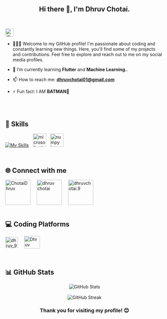 <h2 align="center">Hi there 👋, I'm Dhruv Chotai.</h2>
<br>

<p align="left"> <img src="https://komarev.com/ghpvc/?username=dhrruvchotai&label=Profile%20views&color=0e75b6&style=flat" alt="dhrruvchotai" height="26"/> </p>

- 👨🏼‍💼 Welcome to my GitHub profile! I'm passionate about coding and constantly learning new things. Here, you'll find some of my projects and contributions. Feel free to explore and reach out to me on my social media profiles.

- 🌱 I’m currently learning **Flutter** and **Machine Learning.**.
 
- 📫 How to reach me: **dhruvchotai01@gmail.com**
 
- ⚡ Fun fact: I AM **BATMAN🦇**
<br>

  <br>

## 🚀 Skills
 [![My Skills](https://skillicons.dev/icons?i=c,java,html,css,bootstrap,js,mongodb,express,react,nodejs,postman,py,flutter)](https://skillicons.dev)
 <img width="5" />
  <img src="https://cdn.jsdelivr.net/gh/devicons/devicon/icons/microsoftsqlserver/microsoftsqlserver-plain.svg" height="42" alt="microsoftsqlserver logo"  />
   <img width="5" />
  <img src="https://cdn.jsdelivr.net/gh/devicons/devicon/icons/numpy/numpy-original.svg" height="42" alt="numpy logo"  />
   <img width="5" />
   

<br>

## 🌐 Connect with me

<div align="left">
 <a href="https://twitter.com/ChotaiDhruv" target="blank"><img align="center" src="https://user-images.githubusercontent.com/74038190/235294011-b8074c31-9097-4a65-a594-4151b58743a8.gif" alt="ChotaiDhruv" height="80" width="80" /></a>
<img width="12" />
<a href="https://www.linkedin.com/in/dhruv-chotai-179a502aa/" target="blank"><img align="center" src="https://user-images.githubusercontent.com/74038190/235294012-0a55e343-37ad-4b0f-924f-c8431d9d2483.gif" alt="dhruv chotai" height="80" width="80" /></a>
<img width="12" />
<a href="https://www.instagram.com/dhruvchotai.9/" target="blank"><img align="center" src="https://user-images.githubusercontent.com/74038190/235294013-a33e5c43-a01c-43f6-b44d-a406d8b4ab75.gif" alt="dhruvchotai.9" height="80" width="80" /></a>
<img width="12" />
</div>

<br>

## 💻 Coding Platforms

<a href="https://leetcode.com/u/dhruv_9/" target="blank"><img align="center" src="https://raw.githubusercontent.com/rahuldkjain/github-profile-readme-generator/master/src/images/icons/Social/leet-code.svg" alt="dhruv_9" height="35" width="40" /></a>
<img width="12" />
<a href="https://www.hackerrank.com/profile/h23010101051" target="blank"><img align="center" src="https://upload.wikimedia.org/wikipedia/commons/thumb/4/40/HackerRank_Icon-1000px.png/600px-HackerRank_Icon-1000px.png" alt="Dhruv Chotai" height="40" width="50" /></a>

<br>




## 📊 GitHub Stats

<div align="center">
  <img src="https://github-readme-stats.vercel.app/api?username=dhrruvchotai&show_icons=true&theme=dark&hide_border=true&bg_color=0D1117&title_color=FFFFFF&icon_color=9B59B6&text_color=C9D1D9" alt="GitHub Stats" />
</div>

<br>

<div align="center">
  <img src="https://github-readme-streak-stats.herokuapp.com/?user=dhrruvchotai&theme=dark&hide_border=true&background=0D1117&ring=9B59B6&fire=9B59B6&currStreakNum=C9D1D9&currStreakLabel=FFFFFF" alt="GitHub Streak" />
</div>

<h3 align="center">Thank you for visiting my profile! 😊</h3>

